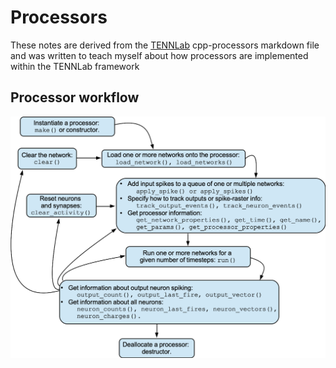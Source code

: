 # Processors

These notes are derived from the [TENNLab](https://bitbucket.org/neuromorphic-utk/framework/src/master/markdown/framework_processor.md) cpp-processors markdown file and was written to teach myself about how processors are implemented within the TENNLab framework

## Processor workflow

![processor_flowchart.png](processor_flowchart.png)

